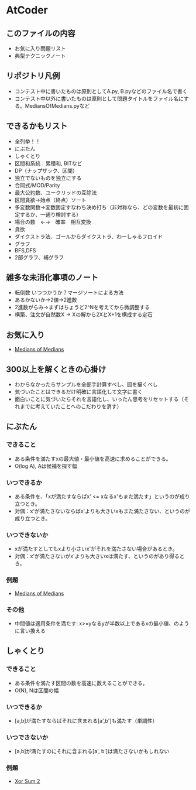 # AtCoder

## このファイルの内容

- お気に入り問題リスト
- 典型テクニックノート

## リポジトリ凡例

- コンテスト中に書いたものは原則としてA.py, B.pyなどのファイル名で書く
- コンテスト中以外に書いたものは原則として問題タイトルをファイル名にする。MediansOfMedians.pyなど

## できるかもリスト

- 全列挙！！
- にぶたん
- しゃくとり
- 区間和系統：累積和, BITなど
- DP（ナップザック、区間）
- 独立でないものを独立にする
- 合同式/MOD/Parity
- 最大公約数、ユークリッドの互除法
- 区間貪欲→始点（終点）ソート
- 多変数関数→変数固定すなわち決め打ち（非対称なら、どの変数を最初に固定するか、一通り検討する）
- 場合の数　←→　確率　相互変換
- 貪欲
- ダイクストラ法、ゴールからダイクストラ、わーしゃるフロイド
- グラフ
- BFS,DFS
- 2部グラフ、補グラフ

## 雑多な未消化事項のノート

- 転倒数 いつつかうか？マージソートによる方法
- あるかないか→2値→2進数
- 2進数がらみ→まずはちょうど2^Nを考えてから微調整する
- 構築、注文が自然数X -> Xの解から2XとX+1を構成する定石

## お気に入り

- [Medians of Medians](https://beta.atcoder.jp/contests/arc101/tasks/arc101_b)

## 300以上を解くときの心掛け

- わからなかったらサンプルを全部手計算すべし、図を描くべし
- 気づいたことはできるだけ明確に言語化して文字に書く
- 面白いことに気づいたらそれを言語化し、いったん思考をリセットする（それまでに考えていたことへのこだわりを消す）

## にぶたん

### できること

- ある条件を満たすxの最大値・最小値を高速に求めることができる。
- O(log A), Aは候補を探す幅

### いつできるか

- ある条件を、「xが満たすならばx' <= xなるx'もまた満たす」というのが成り立つとき。
- 対偶：x'が満たさないならばx'よりも大きいxもまた満たさない、というのが成り立つとき。

### いつできないか

- xが満たすとしてもxより小さいx'がそれを満たさない場合があるとき。
- 対偶：x'が満たさないがx'よりも大きいxは満たす、というのがあり得るとき。

### 例題

- [Medians of Medians](https://beta.atcoder.jp/contests/arc101/tasks/arc101_b)

### その他

- 中間値は適用条件を満たす: x>=yなるyが半数以上であるxの最小値、のように言い換える

## しゃくとり

### できること

- ある条件を満たす区間の数を高速に数えることができる。
- O(N), Nは区間の幅

### いつできるか

- [a,b]が満たすならばそれに含まれる[a',b']も満たす（単調性）

### いつできないか

- [a,b]が満たすのにそれに含まれる[a', b']は満たさないかもしれない

### 例題

- [Xor Sum 2](https://beta.atcoder.jp/contests/abc098/tasks/arc098_b)


